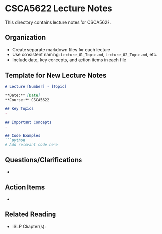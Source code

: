 # CSCA5622 Lecture Notes

This directory contains lecture notes for CSCA5622.

## Organization
- Create separate markdown files for each lecture
- Use consistent naming: `Lecture_01_Topic.md`, `Lecture_02_Topic.md`, etc.
- Include date, key concepts, and action items in each file

## Template for New Lecture Notes

```markdown
# Lecture [Number] - [Topic]

**Date:** [Date]  
**Course:** CSCA5622

## Key Topics
- 

## Important Concepts
- 

## Code Examples
```python
# Add relevant code here
```

## Questions/Clarifications
- 

## Action Items
- 

## Related Reading
- ISLP Chapter(s): 
```
